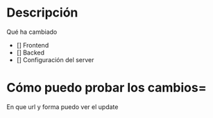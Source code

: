 # Descripción 
Qué ha cambiado 


- [] Frontend
- [] Backed 
- [] Configuración del server 
# Cómo puedo probar los cambios= 

En que url y forma puedo ver el update 
